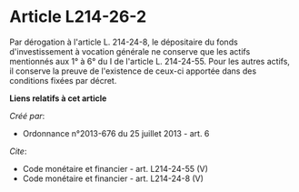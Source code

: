 # Article L214-26-2

Par dérogation à l'article L. 214-24-8, le dépositaire du fonds d'investissement à vocation générale ne conserve que les
actifs mentionnés aux 1° à 6° du I de l'article L. 214-24-55. Pour les autres actifs, il conserve la preuve de l'existence de
ceux-ci apportée dans des conditions fixées par décret.

**Liens relatifs à cet article**

_Créé par_:

  - Ordonnance n°2013-676 du 25 juillet 2013 - art. 6

_Cite_:

  - Code monétaire et financier - art. L214-24-55 (V)
  - Code monétaire et financier - art. L214-24-8 (V)

